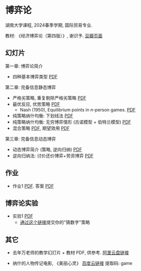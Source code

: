 # 博弈论
湖南大学课程, 2024春季学期, 国际贸易专业.

教材: 《经济博弈论（第四版）》, 谢识予.
[豆瓣页面](https://book.douban.com/subject/30389848/)

## 幻灯片
第一章: 博弈论简介
- 四种基本博弈类型 [PDF](slides/ch1.pdf)
<!-- [Chapter 1](slides/ch1.md) -->

第二章: 完备信息静态博弈
- 严格劣策略, 重复剔除严格劣策略 [PDF](slides/ch2.pdf)
- 最优反应, 优势策略 [PDF](slides/ch2-optim-response.pdf)
  - Nash (1950), Equilibrium points in *n*-person games.
    [PDF](slides/nash1950.pdf)
- 纯策略纳什均衡: 下划线法 [PDF](slides/ch2-nash.pdf)
- 纯策略纳什均衡: 无穷博弈情形 (古诺模型 + 伯特兰模型) [PDF](slides/ch2-infinite.pdf)
- 混合策略 [PDF](slides/ch2-mixed.pdf), 期望效用 [PDF](slides/ch2-EU.pdf)

第三章: 完备信息动态博弈
- 动态博弈简介 (策略, 逆向归纳) [PDF](slides/ch3-intro.pdf)
- 逆向归纳法: 讨价还价博弈+劳资博弈 [PDF](slides/ch3-examples.pdf)

## 作业
- 作业1 [PDF](notes/hw1.pdf). 答案 [PDF](notes/hw1-ans.pdf)

## 博弈论实验
- 实验1 [PDF](slides/experiment-1.pdf)
  - [通过这个链接](https://send2me.cn/CdsZT0n1/RRO_SM-yjEeITA)提交你的"猜数字"策略

## 其它
- 去年万老师的教学幻灯片 + 教材 PDF, 供参考.
[阿里云盘链接](https://www.alipan.com/s/FiWZEDqBxQy)

- 纳什的人物传记电影, 《美丽心灵》 [百度云链接](https://pan.baidu.com/s/19YIEXlqSgDCMMCIj832Y9A?pwd=game) 提取码: game